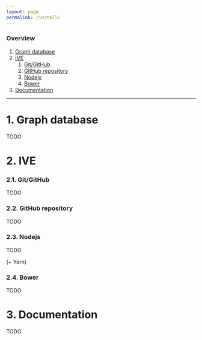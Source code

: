 ```yaml
---
layout: page
permalink: /install/
---
```


### Overview

1. [Graph database](#graph-database)
2. [IVE](#ive)
    1. [Git/GitHub](#gitgithub)
    2. [GitHub repository](#github-repository)
    3. [Nodejs](#nodejs)
    4. [Bower](#bower)
3. [Documentation](#documentation)

***

# 1. Graph database

TODO

# 2. IVE

### 2.1. Git/GitHub

TODO

### 2.2. GitHub repository

TODO

### 2.3. Nodejs

TODO

(+ Yarn)

### 2.4. Bower

TODO

# 3. Documentation

TODO
